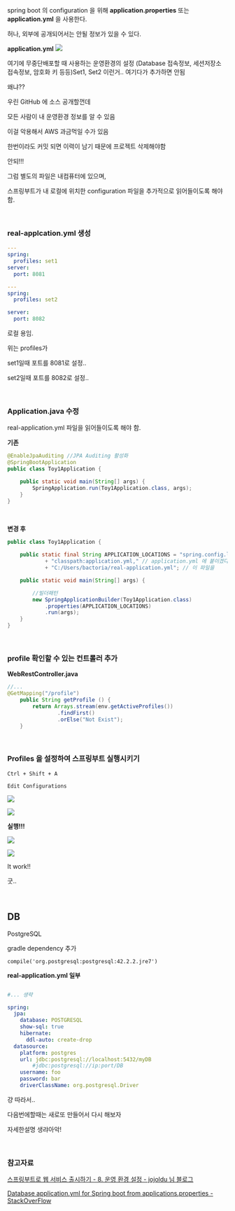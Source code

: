 
spring boot 의 configuration 을 위해 **application.properties** 또는 **application.yml** 을 사용한다.

허나, 외부에 공개되어서는 안될 정보가 있을 수 있다.

**application.yml**
![](assets/markdown-img-paste-20180508161119324.png)

여기에 무중단배포할 때 사용하는 운영환경의 설정 (Database 접속정보, 세션저장소 접속정보, 암호화 키 등등)Set1, Set2 이런거.. 여기다가 추가하면 안됨

왜냐??

우린 GitHub 에 소스 공개할껀데

모든 사람이 내 운영환경 정보를 알 수 있음

이걸 악용해서 AWS 과금먹일 수가 있음

한번이라도 커밋 되면 이력이 남기 때문에 프로젝트 삭제해야함

안되!!!

그럼 별도의 파일은 내컴퓨터에 있으며,

스프링부트가 내 로컬에 위치한 configuration 파일을 추가적으로 읽어들이도록 해야함.

&nbsp;

### real-applcation.yml 생성

```yml
---
spring:
  profiles: set1
server:
  port: 8081

---
spring:
  profiles: set2

server:
  port: 8082
```

로컬 용임.

위는 profiles가

set1일때 포트를 8081로 설정..

set2일때 포트를 8082로 설정..

&nbsp;
&nbsp;

### Application.java 수정

real-application.yml 파일을 읽어들이도록 해야 함.

**기존**

```java
@EnableJpaAuditing //JPA Auditing 활성화
@SpringBootApplication
public class Toy1Application {

    public static void main(String[] args) {
        SpringApplication.run(Toy1Application.class, args);
    }
}
```

<br/>

**변경 후**

```java
public class Toy1Application {

    public static final String APPLICATION_LOCATIONS = "spring.config.location="
            + "classpath:application.yml," // application.yml 에 붙이겠다
            + "C:/Users/bactoria/real-application.yml"; // 이 파일을

    public static void main(String[] args) {

        //빌더패턴
        new SpringApplicationBuilder(Toy1Application.class)
            .properties(APPLICATION_LOCATIONS)
            .run(args);
    }
}
```

&nbsp;

### profile 확인할 수 있는 컨트롤러 추가

**WebRestController.java**

```java
//...
@GetMapping("/profile")
    public String getProfile () {
        return Arrays.stream(env.getActiveProfiles())
                .findFirst()
                .orElse("Not Exist");
    }
```



<BR/>


### Profiles 을 설정하여 스프링부트 실행시키기

`Ctrl + Shift + A`

`Edit Configurations`

![](assets/markdown-img-paste-20180508162412318.png)

![](assets/markdown-img-paste-20180508162535545.png)


**실행!!!**

![](assets/markdown-img-paste-20180508162641815.png)

![](assets/markdown-img-paste-20180508163038462.png)

It work!!

굿..

&nbsp;
&nbsp;

## DB

PostgreSQL

gradle dependency 추가

`compile('org.postgresql:postgresql:42.2.2.jre7')`


**real-application.yml 일부**
```yml

#... 생략

spring:
  jpa:
    database: POSTGRESQL
    show-sql: true
    hibernate:
      ddl-auto: create-drop
  datasource:
    platform: postgres
    url: jdbc:postgresql://localhost:5432/myDB  
        #jdbc:postgresql://ip:port/DB
    username: foo
    password: bar
    driverClassName: org.postgresql.Driver
```

걍 따라서..

다음번에할때는 새로또 만들어서 다시 해보자

자세한설명 생랴아악!

&nbsp;
&nbsp;

### 참고자료

[스프링부트로 웹 서비스 출시하기 - 8. 운영 환경 설정 - jojoldu 님 블로그](http://jojoldu.tistory.com/269?category=635883)

[Database application.yml for Spring boot from applications.properties - StackOverFlow](https://stackoverflow.com/questions/33323837/database-application-yml-for-spring-boot-from-applications-properties?utm_medium=organic&utm_source=google_rich_qa&utm_campaign=google_rich_qa)
